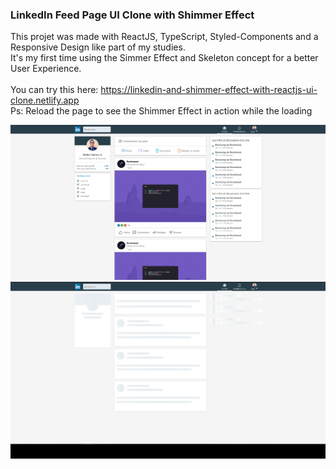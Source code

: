 ### LinkedIn Feed Page UI Clone with Shimmer Effect

This projet was made with ReactJS, TypeScript, Styled-Components and a Responsive Design like part of my studies. </br>
It's my first time using the Simmer Effect and Skeleton concept for a better User Experience.
</br></br>
You can try this here: <a href="https://linkedin-and-shimmer-effect-with-reactjs-ui-clone.netlify.app" target="new">https://linkedin-and-shimmer-effect-with-reactjs-ui-clone.netlify.app</a>
</br>
Ps: Reload the page to see the Shimmer Effect in action while the loading
</br>

![Linkedin-clone](https://github.com/walternj/LinkedIn-e-Shimmer-Effect-with-ReactJS-UI-Clone/blob/master/Capture.PNG)
![Linkedin-Shimmer](https://github.com/walternj/LinkedIn-e-Shimmer-Effect-with-ReactJS-UI-Clone/blob/master/Capture2.png)
